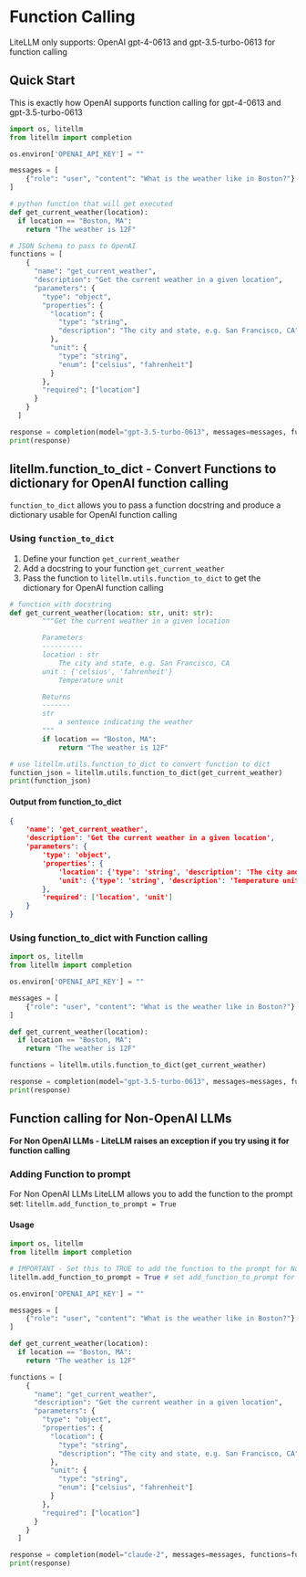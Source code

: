 # Function Calling 
LiteLLM only supports: OpenAI gpt-4-0613 and gpt-3.5-turbo-0613 for function calling 
## Quick Start 
This is exactly how OpenAI supports function calling for gpt-4-0613 and gpt-3.5-turbo-0613
```python
import os, litellm
from litellm import completion

os.environ['OPENAI_API_KEY'] = ""

messages = [
    {"role": "user", "content": "What is the weather like in Boston?"}
]

# python function that will get executed
def get_current_weather(location):
  if location == "Boston, MA":
    return "The weather is 12F"

# JSON Schema to pass to OpenAI
functions = [
    {
      "name": "get_current_weather",
      "description": "Get the current weather in a given location",
      "parameters": {
        "type": "object",
        "properties": {
          "location": {
            "type": "string",
            "description": "The city and state, e.g. San Francisco, CA"
          },
          "unit": {
            "type": "string",
            "enum": ["celsius", "fahrenheit"]
          }
        },
        "required": ["location"]
      }
    }
  ]

response = completion(model="gpt-3.5-turbo-0613", messages=messages, functions=functions)
print(response)
```

## litellm.function_to_dict - Convert Functions to dictionary for OpenAI function calling
`function_to_dict` allows you to pass a function docstring and produce a dictionary usable for OpenAI function calling

### Using `function_to_dict`
1. Define your function `get_current_weather`
2. Add a docstring to your function `get_current_weather`
3. Pass the function to `litellm.utils.function_to_dict` to get the dictionary for OpenAI function calling

```python
# function with docstring
def get_current_weather(location: str, unit: str):
        """Get the current weather in a given location

        Parameters
        ----------
        location : str
            The city and state, e.g. San Francisco, CA
        unit : {'celsius', 'fahrenheit'}
            Temperature unit

        Returns
        -------
        str
            a sentence indicating the weather
        """
        if location == "Boston, MA":
            return "The weather is 12F"

# use litellm.utils.function_to_dict to convert function to dict
function_json = litellm.utils.function_to_dict(get_current_weather)
print(function_json)
```

#### Output from function_to_dict
```json
{
    'name': 'get_current_weather', 
    'description': 'Get the current weather in a given location', 
    'parameters': {
        'type': 'object', 
        'properties': {
            'location': {'type': 'string', 'description': 'The city and state, e.g. San Francisco, CA'}, 
            'unit': {'type': 'string', 'description': 'Temperature unit', 'enum': "['fahrenheit', 'celsius']"}
        }, 
        'required': ['location', 'unit']
    }
}
```

### Using function_to_dict with Function calling
```python
import os, litellm
from litellm import completion

os.environ['OPENAI_API_KEY'] = ""

messages = [
    {"role": "user", "content": "What is the weather like in Boston?"}
]

def get_current_weather(location):
  if location == "Boston, MA":
    return "The weather is 12F"

functions = litellm.utils.function_to_dict(get_current_weather)

response = completion(model="gpt-3.5-turbo-0613", messages=messages, functions=functions)
print(response)
```

## Function calling for Non-OpenAI LLMs
**For Non OpenAI LLMs - LiteLLM raises an exception if you try using it for function calling**

### Adding Function to prompt
For Non OpenAI LLMs LiteLLM allows you to add the function to the prompt set: `litellm.add_function_to_prompt = True`

#### Usage
```python
import os, litellm
from litellm import completion

# IMPORTANT - Set this to TRUE to add the function to the prompt for Non OpenAI LLMs
litellm.add_function_to_prompt = True # set add_function_to_prompt for Non OpenAI LLMs

os.environ['OPENAI_API_KEY'] = ""

messages = [
    {"role": "user", "content": "What is the weather like in Boston?"}
]

def get_current_weather(location):
  if location == "Boston, MA":
    return "The weather is 12F"

functions = [
    {
      "name": "get_current_weather",
      "description": "Get the current weather in a given location",
      "parameters": {
        "type": "object",
        "properties": {
          "location": {
            "type": "string",
            "description": "The city and state, e.g. San Francisco, CA"
          },
          "unit": {
            "type": "string",
            "enum": ["celsius", "fahrenheit"]
          }
        },
        "required": ["location"]
      }
    }
  ]

response = completion(model="claude-2", messages=messages, functions=functions)
print(response)
```

